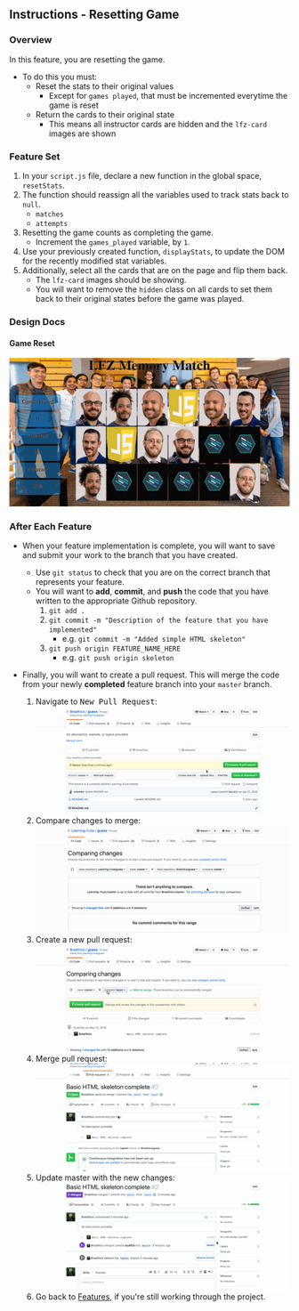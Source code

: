 Instructions - Resetting Game
--

### Overview

In this feature, you are resetting the game.
  - To do this you must:
    - Reset the stats to their original values
      - Except for `games played`, that must be incremented everytime the game is reset
    - Return the cards to their original state
      - This means all instructor cards are hidden and the `lfz-card` images are shown

### Feature Set

1. In your `script.js` file, declare a new function in the global space, `resetStats`.
2. The function should reassign all the variables used to track stats back to `null`.
   - `matches`
   - `attempts`
3. Resetting the game counts as completing the game.
   - Increment the `games_played` variable, by `1`.
4. Use your previously created function, `displayStats`, to update the DOM for the recently modified stat variables.
5. Additionally, select all the cards that are on the page and flip them back.
    - The `lfz-card` images should be showing.
    - You will want to remove the `hidden` class on all cards to set them back to their original states before the game was played.

### Design Docs

#### Game Reset

![Resetting Game](../feature-gifs/reset-game.gif)

### After Each Feature

- When your feature implementation is complete, you will want to save and submit your work to the branch that you have created.
  - Use `git status` to check that you are on the correct branch that represents your feature.
  - You will want to **add**, **commit**, and **push** the code that you have written to the appropriate Github repository.
    1. `git add .`
    2. `git commit -m "Description of the feature that you have implemented"`
       - e.g. `git commit -m "Added simple HTML skeleton"`
    3. `git push origin FEATURE_NAME_HERE`
       - e.g. `git push origin skeleton`

- Finally, you will want to create a pull request. This will merge the code from your newly **completed** feature branch into your `master` branch.

  1. Navigate to <kbd>New Pull Request</kbd>:
  ![Navigate to pull requests](../post-feature/navigate-to-pull-request.gif)
  2. Compare changes to merge:
  ![Compare changes to merge](../post-feature/compare-changes.gif)
  3. Create a new pull request:
  ![Create new pull request](../post-feature/create-pull-request.gif)
  4. Merge pull request:
  ![Merge pull request](../post-feature/merge-pull-request.gif)
  5. Update master with the new changes:
  ![Update master](../post-feature/pull-new-changes.gif)
  6. Go back to [Features](../../README.md#features), if you're still working through the project.

